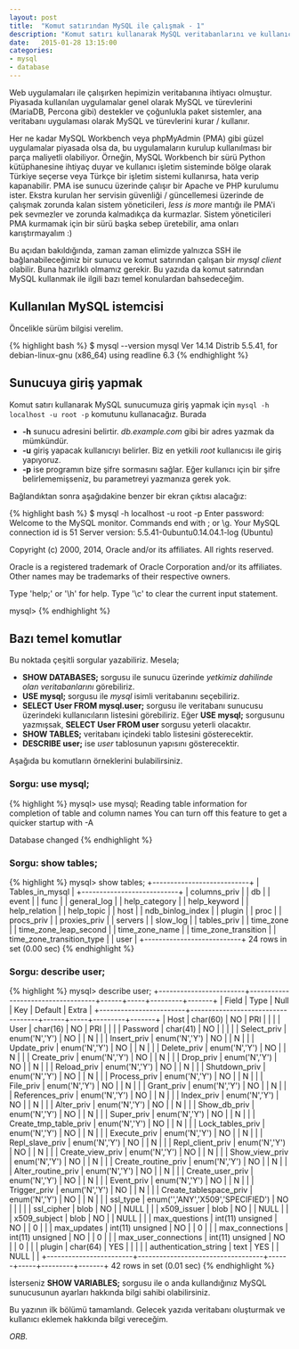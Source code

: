 ```yaml
---
layout: post
title:  "Komut satırından MySQL ile çalışmak - 1"
description: "Komut satırı kullanarak MySQL veritabanlarını ve kullanıcılarını yönetmek - bölüm 1"
date:   2015-01-28 13:15:00
categories:
- mysql
- database
---
```


Web uygulamaları ile çalışırken hepimizin veritabanına ihtiyacı olmuştur. Piyasada kullanılan uygulamalar genel olarak MySQL ve türevlerini (MariaDB, Percona gibi)  destekler ve çoğunlukla paket sistemler, ana veritabanı uygulaması olarak MySQL ve türevlerini kurar / kullanır.

Her ne kadar MySQL Workbench veya phpMyAdmin (PMA) gibi güzel uygulamalar piyasada olsa da, bu uygulamaların kurulup kullanılması bir parça maliyetli olabiliyor. Örneğin, MySQL Workbench bir sürü Python kütüphanesine ihtiyaç duyar ve kullanıcı işletim sisteminde bölge olarak Türkiye seçerse veya Türkçe bir işletim sistemi kullanırsa, hata verip kapanabilir. PMA ise sunucu üzerinde çalışır bir Apache ve PHP kurulumu ister. Ekstra kurulan her servisin güvenliği / güncellemesi üzerinde de çalışmak zorunda kalan sistem yöneticileri, *less is more* mantığı ile PMA'i pek sevmezler ve zorunda kalmadıkça da kurmazlar. Sistem yöneticileri PMA kurmamak için bir sürü başka sebep üretebilir, ama onları karıştırmayalım :)

Bu açıdan bakıldığında, zaman zaman elimizde yalnızca SSH ile bağlanabileceğimiz bir sunucu ve komut satırından çalışan bir *mysql client* olabilir. Buna hazırlıklı olmamız gerekir. Bu yazıda da komut satırından MySQL kullanmak ile ilgili bazı temel konulardan bahsedeceğim.

## Kullanılan MySQL istemcisi

Öncelikle sürüm bilgisi verelim.

{% highlight bash %}
$ mysql --version
mysql  Ver 14.14 Distrib 5.5.41, for debian-linux-gnu (x86_64) using readline 6.3
{% endhighlight %}

## Sunucuya giriş yapmak

Komut satırı kullanarak MySQL sunucumuza giriş yapmak için `mysql -h localhost -u root -p` komutunu kullanacağız. Burada

* **-h** sunucu adresini belirtir. *db.example.com* gibi bir adres yazmak da mümkündür.
* **-u** giriş yapacak kullanıcıyı belirler. Biz en yetkili *root* kullanıcısı ile giriş yapıyoruz.
* **-p** ise programın bize şifre sormasını sağlar. Eğer kullanıcı için bir şifre belirlememişseniz, bu parametreyi yazmanıza gerek yok.

Bağlandıktan sonra aşağıdakine benzer bir ekran çıktısı alacağız:

{% highlight bash %}
$ mysql -h localhost -u root -p
Enter password: 
Welcome to the MySQL monitor.  Commands end with ; or \g.
Your MySQL connection id is 51
Server version: 5.5.41-0ubuntu0.14.04.1-log (Ubuntu)

Copyright (c) 2000, 2014, Oracle and/or its affiliates. All rights reserved.

Oracle is a registered trademark of Oracle Corporation and/or its
affiliates. Other names may be trademarks of their respective
owners.

Type 'help;' or '\h' for help. Type '\c' to clear the current input statement.

mysql> 
{% endhighlight %}

## Bazı temel komutlar

Bu noktada çeşitli sorgular yazabiliriz. Mesela;

* **SHOW DATABASES;** sorgusu ile sunucu üzerinde *yetkimiz dahilinde olan veritabanlarını* görebiliriz.
* **USE mysql;** sorgusu ile *mysql* isimli veritabanını seçebiliriz.
* **SELECT User FROM mysql.user;** sorgusu ile veritabanı sunucusu üzerindeki kullanıcıların listesini görebiliriz. Eğer **USE mysql;** sorgusunu yazmışsak, **SELECT User FROM user** sorgusu yeterli olacaktır.
* **SHOW TABLES;** veritabanı içindeki tablo listesini gösterecektir.
* **DESCRIBE user;** ise *user* tablosunun yapısını gösterecektir.

Aşağıda bu komutların örneklerini bulabilirsiniz.

### Sorgu: use mysql;

{% highlight %}
mysql> use mysql;
Reading table information for completion of table and column names
You can turn off this feature to get a quicker startup with -A

Database changed
{% endhighlight %}

### Sorgu: show tables;

{% highlight %}
mysql> show tables;
+---------------------------+
| Tables_in_mysql           |
+---------------------------+
| columns_priv              |
| db                        |
| event                     |
| func                      |
| general_log               |
| help_category             |
| help_keyword              |
| help_relation             |
| help_topic                |
| host                      |
| ndb_binlog_index          |
| plugin                    |
| proc                      |
| procs_priv                |
| proxies_priv              |
| servers                   |
| slow_log                  |
| tables_priv               |
| time_zone                 |
| time_zone_leap_second     |
| time_zone_name            |
| time_zone_transition      |
| time_zone_transition_type |
| user                      |
+---------------------------+
24 rows in set (0.00 sec)
{% endhighlight %}

### Sorgu: describe user;

{% highlight %}
mysql> describe user;
+------------------------+-----------------------------------+------+-----+---------+-------+
| Field                  | Type                              | Null | Key | Default | Extra |
+------------------------+-----------------------------------+------+-----+---------+-------+
| Host                   | char(60)                          | NO   | PRI |         |       |
| User                   | char(16)                          | NO   | PRI |         |       |
| Password               | char(41)                          | NO   |     |         |       |
| Select_priv            | enum('N','Y')                     | NO   |     | N       |       |
| Insert_priv            | enum('N','Y')                     | NO   |     | N       |       |
| Update_priv            | enum('N','Y')                     | NO   |     | N       |       |
| Delete_priv            | enum('N','Y')                     | NO   |     | N       |       |
| Create_priv            | enum('N','Y')                     | NO   |     | N       |       |
| Drop_priv              | enum('N','Y')                     | NO   |     | N       |       |
| Reload_priv            | enum('N','Y')                     | NO   |     | N       |       |
| Shutdown_priv          | enum('N','Y')                     | NO   |     | N       |       |
| Process_priv           | enum('N','Y')                     | NO   |     | N       |       |
| File_priv              | enum('N','Y')                     | NO   |     | N       |       |
| Grant_priv             | enum('N','Y')                     | NO   |     | N       |       |
| References_priv        | enum('N','Y')                     | NO   |     | N       |       |
| Index_priv             | enum('N','Y')                     | NO   |     | N       |       |
| Alter_priv             | enum('N','Y')                     | NO   |     | N       |       |
| Show_db_priv           | enum('N','Y')                     | NO   |     | N       |       |
| Super_priv             | enum('N','Y')                     | NO   |     | N       |       |
| Create_tmp_table_priv  | enum('N','Y')                     | NO   |     | N       |       |
| Lock_tables_priv       | enum('N','Y')                     | NO   |     | N       |       |
| Execute_priv           | enum('N','Y')                     | NO   |     | N       |       |
| Repl_slave_priv        | enum('N','Y')                     | NO   |     | N       |       |
| Repl_client_priv       | enum('N','Y')                     | NO   |     | N       |       |
| Create_view_priv       | enum('N','Y')                     | NO   |     | N       |       |
| Show_view_priv         | enum('N','Y')                     | NO   |     | N       |       |
| Create_routine_priv    | enum('N','Y')                     | NO   |     | N       |       |
| Alter_routine_priv     | enum('N','Y')                     | NO   |     | N       |       |
| Create_user_priv       | enum('N','Y')                     | NO   |     | N       |       |
| Event_priv             | enum('N','Y')                     | NO   |     | N       |       |
| Trigger_priv           | enum('N','Y')                     | NO   |     | N       |       |
| Create_tablespace_priv | enum('N','Y')                     | NO   |     | N       |       |
| ssl_type               | enum('','ANY','X509','SPECIFIED') | NO   |     |         |       |
| ssl_cipher             | blob                              | NO   |     | NULL    |       |
| x509_issuer            | blob                              | NO   |     | NULL    |       |
| x509_subject           | blob                              | NO   |     | NULL    |       |
| max_questions          | int(11) unsigned                  | NO   |     | 0       |       |
| max_updates            | int(11) unsigned                  | NO   |     | 0       |       |
| max_connections        | int(11) unsigned                  | NO   |     | 0       |       |
| max_user_connections   | int(11) unsigned                  | NO   |     | 0       |       |
| plugin                 | char(64)                          | YES  |     |         |       |
| authentication_string  | text                              | YES  |     | NULL    |       |
+------------------------+-----------------------------------+------+-----+---------+-------+
42 rows in set (0.01 sec)
{% endhighlight %}

İsterseniz **SHOW VARIABLES;** sorgusu ile o anda kullandığınız MySQL sunucusunun ayarları hakkında bilgi sahibi olabilirsiniz.

Bu yazının ilk bölümü tamamlandı. Gelecek yazıda veritabanı oluşturmak ve kullanıcı eklemek hakkında bilgi vereceğim.

*ORB.*
